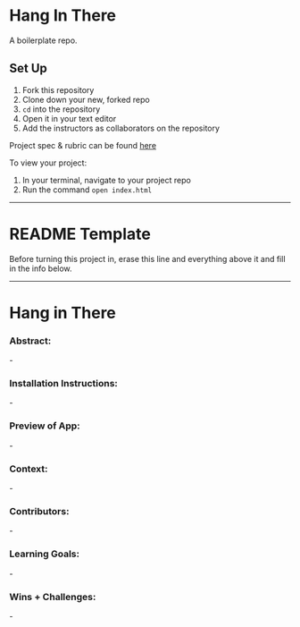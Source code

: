 # Hang In There

A boilerplate repo. 

## Set Up

1. Fork this repository
2. Clone down your new, forked repo
3. `cd` into the repository
4. Open it in your text editor
5. Add the instructors as collaborators on the repository

Project spec & rubric can be found [here](https://curriculum.turing.edu/module2/projects/hang-in-there/index)

To view your project:

1. In your terminal, navigate to your project repo
2. Run the command `open index.html`
  
______________________________________________________  
# README Template  
Before turning this project in, erase this line and everything above it and fill in the info below.  
______________________________________________________  

# Hang in There  

### Abstract:
[//]: <> (Briefly describe what you built and its features. What problem is the app solving? How does this application solve that problem?)
    - 

### Installation Instructions:
[//]: <> (What steps does a person have to take to get your app cloned down and running?)
    - 

### Preview of App:
[//]: <> (Provide ONE gif or screenshot of your application - choose the "coolest" piece of functionality to show off. gifs preferred!)
    - 

### Context:
[//]: <> (Give some context for the project here. How long did you have to work on it? How far into the Turing program are you?)
    - 

### Contributors:
[//]: <> (Who worked on this application? Link to your GitHub. Consider also providing LinkedIn link)
    - 

### Learning Goals:
[//]: <> (What were the learning goals of this project? What tech did you work with?)
    - 

### Wins + Challenges:
[//]: <> (What are 2-3 wins you have from this project? What were some challenges you faced - and how did you get over them?)
    - 

